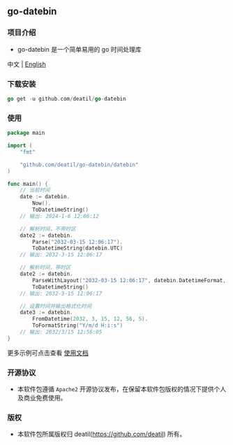 ## go-datebin


### 项目介绍

*  go-datebin 是一个简单易用的 go 时间处理库

中文 | [English](README_EN.md)


### 下载安装

~~~go
go get -u github.com/deatil/go-datebin
~~~


### 使用

~~~go
package main

import (
    "fmt"

    "github.com/deatil/go-datebin/datebin"
)

func main() {
    // 当前时间
    date := datebin.
        Now().
        ToDatetimeString()
	// 输出: 2024-1-6 12:06:12

	// 解析时间，不带时区
    date2 := datebin.
        Parse("2032-03-15 12:06:17").
        ToDatetimeString(datebin.UTC)
	// 输出: 2032-3-15 12:06:17

	// 解析时间，带时区
    date2 := datebin.
        ParseWithLayout("2032-03-15 12:06:17", datebin.DatetimeFormat, datebin.GMT).
        ToDatetimeString()
	// 输出: 2032-3-15 12:06:17

	// 设置时间并输出格式化时间
    date3 := datebin.
        FromDatetime(2032, 3, 15, 12, 56, 5).
        ToFormatString("Y/m/d H:i:s")
	// 输出: 2032/3/15 12:56:05
}

~~~

更多示例可点击查看 [使用文档](example.md)


### 开源协议

*  本软件包遵循 `Apache2` 开源协议发布，在保留本软件包版权的情况下提供个人及商业免费使用。


### 版权

*  本软件包所属版权归 deatil(https://github.com/deatil) 所有。
